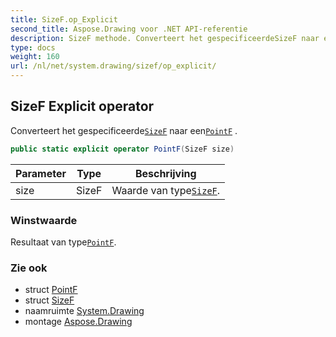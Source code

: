 ```yaml
---
title: SizeF.op_Explicit
second_title: Aspose.Drawing voor .NET API-referentie
description: SizeF methode. Converteert het gespecificeerdeSizeF naar eenPointF .
type: docs
weight: 160
url: /nl/net/system.drawing/sizef/op_explicit/
---
```

## SizeF Explicit operator

Converteert het gespecificeerde[`SizeF`](../) naar een[`PointF`](../../pointf/) .

```csharp
public static explicit operator PointF(SizeF size)
```

| Parameter | Type | Beschrijving |
| --- | --- | --- |
| size | SizeF | Waarde van type[`SizeF`](../). |

### Winstwaarde

Resultaat van type[`PointF`](../../pointf/).

### Zie ook

* struct [PointF](../../pointf/)
* struct [SizeF](../)
* naamruimte [System.Drawing](../../sizef/)
* montage [Aspose.Drawing](../../../)



